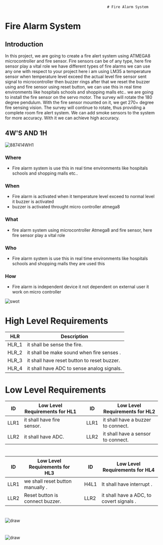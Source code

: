                                                    # Fire Alarm System 

# Fire Alarm System 
## Introduction
In this project, we are going to create a fire alert system using ATMEGA8 microcontroller and fire sensor. Fire sensors can be of any type, here fire sensor play a vital role we have different types of fire alarms
we can use any one with respect to your project here i am using LM35 a temperature sensor when temperature level exceed the actual level fire sensor sent signal to
microcontroller then buzzer rings after that we reset the buzzer using and fire sensor using reset button, we can use this in real time environments like hospitals schools and shopping malls etc..
we are going to install the fire sensor on the servo motor. The survey will rotate the 180 degree pendulum. With the fire sensor mounted on it, we get 270+ degree fire sensing vision. The survey will continue to rotate, thus providing a complete room fire alert system. We can add smoke sensors to the system for more accuracy. With it we can achieve high accuracy.



## 4W'S AND 1H
![887414WH1](https://user-images.githubusercontent.com/98829237/154836788-82480a46-016d-41d0-9fd2-f9cb3d78307d.png)
### Where
 * Fire alarm system is use this in real time environments like hospitals
schools and shopping malls etc..

### When
* Fire alarm is activated when it temperature level exceed to normal level it buzzer is activated
* buzzer is activated throught micro controller atmega8

### What
* fire alarm system using microcontroller Atmega8 and fire sensor, here fire sensor play a vital role

### Who 
*  Fire alarm system is use this in real time environments like hospitals
schools and shopping malls they are used this

### How
* Fire alarm is independent device it not dependent on external user it work on micro controller


![swot](https://user-images.githubusercontent.com/98829237/154809684-b91f2656-67a1-47f8-b83a-97014af517b6.jpg)

#
# High Level Requirements
|HLR|     Description  |
|------|  --------------|
|HLR_1|   it shall be sense the fire.
|HLR_2|   it shall be make sound when fire senses .
|HLR_3|   it shall have reset button to reset buzzer.
|HLR_4|   it shall have ADC to sense analog signals.
#            
# Low Level Requirements
|ID|     Low Level Requirements for HL1 |  |ID|       Low Level Requirements for HL2 |
|------|  ------------|--|---|   ----------------|
|LLR1|  it shall have fire sensor.|  |LLR1|     it shall have a buzzer to connect.            
|LLR2|  it shall have ADC.|  |LLR2|   it shall have a sensor to connect.

#
|ID|     Low Level Requirements for HL3 |  |ID|       Low Level Requirements for HL4 |
|------|  ------------|--|---|   ----------------|
|LLR1|   we shall reset button manually .|  |H4L1|     It shall have interrupt .            
|LLR2|  Reset button is connect buzzer.|  |LLR2|   it shall have a ADC, to covert signals .


#

![draw](https://user-images.githubusercontent.com/98829237/156922691-f06d3071-48d1-4384-841f-d8b01ca31d5e.png)






#
![draw](https://user-images.githubusercontent.com/98829237/154810462-d61a4e29-ee06-4c74-bcf1-7e79af0a82ea.png)

#



